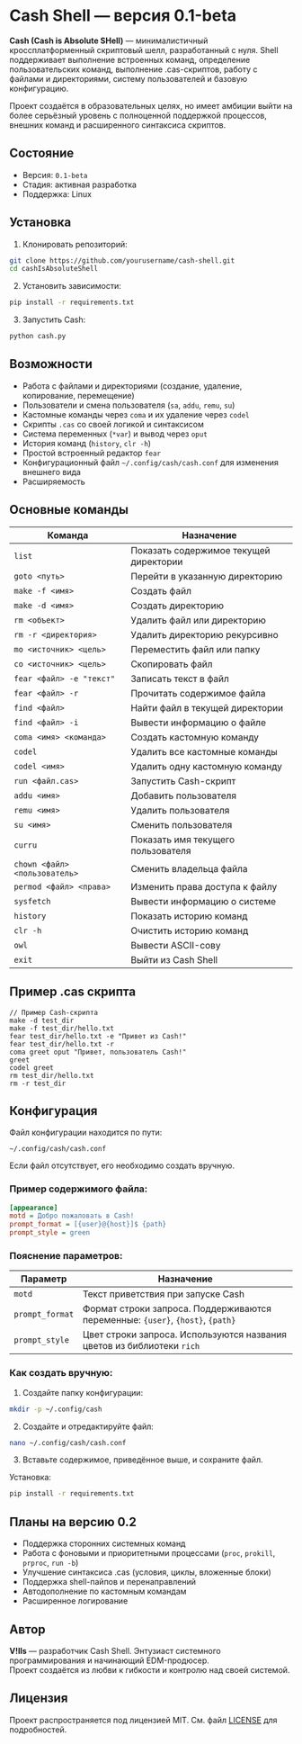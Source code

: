 # Cash Shell — версия 0.1-beta

**Cash (Cash is Absolute SHell)** — минималистичный кроссплатформенный скриптовый шелл, разработанный с нуля. Shell поддерживает выполнение встроенных команд, определение пользовательских команд, выполнение .cas-скриптов, работу с файлами и директориями, систему пользователей и базовую конфигурацию.

Проект создаётся в образовательных целях, но имеет амбиции выйти на более серьёзный уровень с полноценной поддержкой процессов, внешних команд и расширенного синтаксиса скриптов.

## Состояние

- Версия: `0.1-beta`
- Стадия: активная разработка
- Поддержка: Linux

## Установка

1. Клонировать репозиторий:

```bash
git clone https://github.com/yourusername/cash-shell.git
cd cashIsAbsoluteShell
```

2. Установить зависимости:

```bash
pip install -r requirements.txt
```

3. Запустить Cash:

```bash
python cash.py
```

## Возможности

- Работа с файлами и директориями (создание, удаление, копирование, перемещение)
- Пользователи и смена пользователя (`sa`, `addu`, `remu`, `su`)
- Кастомные команды через `coma` и их удаление через `codel`
- Скрипты `.cas` со своей логикой и синтаксисом
- Система переменных (`*var`) и вывод через `oput`
- История команд (`history`, `clr -h`)
- Простой встроенный редактор `fear`
- Конфигурационный файл `~/.config/cash/cash.conf` для изменения внешнего вида
- Расширяемость

## Основные команды

| Команда                        | Назначение                                        |
|-------------------------------|---------------------------------------------------|
| `list`                        | Показать содержимое текущей директории            |
| `goto <путь>`                 | Перейти в указанную директорию                    |
| `make -f <имя>`               | Создать файл                                      |
| `make -d <имя>`               | Создать директорию                                |
| `rm <объект>`                 | Удалить файл или директорию                       |
| `rm -r <директория>`          | Удалить директорию рекурсивно                     |
| `mo <источник> <цель>`        | Переместить файл или папку                        |
| `co <источник> <цель>`        | Скопировать файл                                  |
| `fear <файл> -e "текст"`      | Записать текст в файл                             |
| `fear <файл> -r`              | Прочитать содержимое файла                        |
| `find <файл>`                 | Найти файл в текущей директории                   |
| `find <файл> -i`              | Вывести информацию о файле                        |
| `coma <имя> <команда>`        | Создать кастомную команду                         |
| `codel`                       | Удалить все кастомные команды                     |
| `codel <имя>`                 | Удалить одну кастомную команду                   |
| `run <файл.cas>`              | Запустить Cash-скрипт                             |
| `addu <имя>`                  | Добавить пользователя                             |
| `remu <имя>`                  | Удалить пользователя                              |
| `su <имя>`                    | Сменить пользователя                              |
| `curru`                       | Показать имя текущего пользователя                |
| `chown <файл> <пользователь>` | Сменить владельца файла                           |
| `permod <файл> <права>`       | Изменить права доступа к файлу                    |
| `sysfetch`                    | Вывести информацию о системе                      |
| `history`                     | Показать историю команд                           |
| `clr -h`                      | Очистить историю команд                           |
| `owl`                         | Вывести ASCII-сову                                |
| `exit`                        | Выйти из Cash Shell                               |

## Пример .cas скрипта

```cas
// Пример Cash-скрипта
make -d test_dir
make -f test_dir/hello.txt
fear test_dir/hello.txt -e "Привет из Cash!"
fear test_dir/hello.txt -r
coma greet oput "Привет, пользователь Cash!"
greet
codel greet
rm test_dir/hello.txt
rm -r test_dir
```

## Конфигурация

Файл конфигурации находится по пути:

```
~/.config/cash/cash.conf
```

Если файл отсутствует, его необходимо создать вручную.

### Пример содержимого файла:

```ini
[appearance]
motd = Добро пожаловать в Cash!
prompt_format = [{user}@{host}]$ {path}
prompt_style = green
```

### Пояснение параметров:

| Параметр         | Назначение                                                                 |
|------------------|-----------------------------------------------------------------------------|
| `motd`           | Текст приветствия при запуске Cash                                          |
| `prompt_format`  | Формат строки запроса. Поддерживаются переменные: `{user}`, `{host}`, `{path}` |
| `prompt_style`   | Цвет строки запроса. Используются названия цветов из библиотеки `rich`     |

### Как создать вручную:

1. Создайте папку конфигурации:

```bash
mkdir -p ~/.config/cash
```

2. Создайте и отредактируйте файл:

```bash
nano ~/.config/cash/cash.conf
```

3. Вставьте содержимое, приведённое выше, и сохраните файл.

Установка:

```bash
pip install -r requirements.txt
```

## Планы на версию 0.2

- Поддержка сторонних системных команд
- Работа с фоновыми и приоритетными процессами (`proc`, `prokill`, `prproc`, `run -b`)
- Улучшение синтаксиса .cas (условия, циклы, вложенные блоки)
- Поддержка shell-пайпов и перенаправлений
- Автодополнение по кастомным командам
- Расширенное логирование

## Автор

**V!lls** — разработчик Cash Shell. Энтузиаст системного программирования и начинающий EDM-продюсер.  
Проект создаётся из любви к гибкости и контролю над своей системой.

## Лицензия

Проект распространяется под лицензией MIT.
См. файл [LICENSE](LICENSE) для подробностей.
